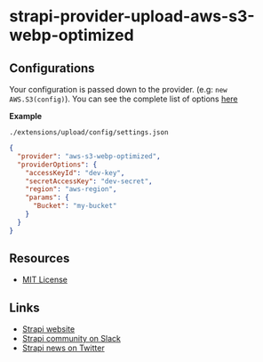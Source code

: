 # strapi-provider-upload-aws-s3-webp-optimized

## Configurations

Your configuration is passed down to the provider. (e.g: `new AWS.S3(config)`). You can see the complete list of options [here](https://docs.aws.amazon.com/AWSJavaScriptSDK/latest/AWS/S3.html#constructor-property)

**Example**

`./extensions/upload/config/settings.json`

```json
{
  "provider": "aws-s3-webp-optimized",
  "providerOptions": {
    "accessKeyId": "dev-key",
    "secretAccessKey": "dev-secret",
    "region": "aws-region",
    "params": {
      "Bucket": "my-bucket"
    }
  }
}
```

## Resources

- [MIT License](LICENSE.md)

## Links

- [Strapi website](http://strapi.io/)
- [Strapi community on Slack](http://slack.strapi.io)
- [Strapi news on Twitter](https://twitter.com/strapijs)
